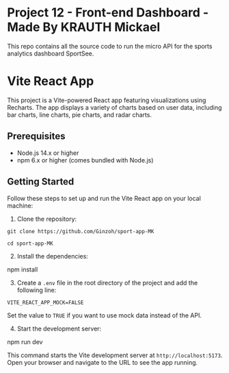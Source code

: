 # Project 12 - Front-end Dashboard - Made By KRAUTH Mickael

This repo contains all the source code to run the micro API for the sports analytics dashboard SportSee.

# Vite React App

This project is a Vite-powered React app featuring visualizations using Recharts. The app displays a variety of charts based on user data, including bar charts, line charts, pie charts, and radar charts.

## Prerequisites

- Node.js 14.x or higher
- npm 6.x or higher (comes bundled with Node.js)

## Getting Started

Follow these steps to set up and run the Vite React app on your local machine:

1. Clone the repository:

`git clone https://github.com/Ginzoh/sport-app-MK`

`cd sport-app-MK`

2. Install the dependencies:

npm install


3. Create a `.env` file in the root directory of the project and add the following line:

`VITE_REACT_APP_MOCK=FALSE`


Set the value to `TRUE` if you want to use mock data instead of the API.

4. Start the development server:

npm run dev

This command starts the Vite development server at `http://localhost:5173`. Open your browser and navigate to the URL to see the app running.
